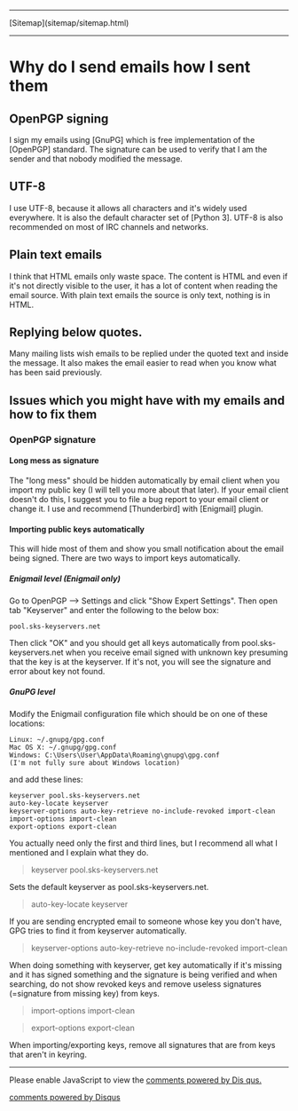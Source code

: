 <!DOCTYPE html>
<html>
<head>
<meta charset="UTF-8" />
<!-- <meta http-equiv="refresh" content="60" /> -->
<meta name="description" content="Explanation on how I send emails and why I send them that way and the problems which it can cause and solutions to them." />
<meta name="keywords" content="OpenPGP,gpg,email,long,signature,long signature,PGP,GnuPG," />
<meta name="author" content="Mika Suomalainen" />
<link rel="canonical" href="http://mkaysi.github.com/articles/Emails.html">
<title>Insert title here</title>
<link rel="stylesheet" type="text/css" href="../tyyli.css" />
</head>
<body>
<hr/>
[Sitemap](sitemap/sitemap.html)
<hr/>

# Why do I send emails how I sent them

## OpenPGP signing

I sign my emails using [GnuPG] which is free implementation of the [OpenPGP] standard. 
The signature can be used to verify that I am the sender and that nobody modified the 
message.

## UTF-8

I use UTF-8, because it allows all characters and it's widely used everywhere. It is 
also the default character set of [Python 3]. UTF-8 is also recommended on most of 
IRC channels and networks.

## Plain text emails

I think that HTML emails only waste space. The content is HTML and even if it's not 
directly visible to the user, it has a lot of content when reading the email source. 
With plain text emails the source is only text, nothing is in HTML.

## Replying below quotes.

Many mailing lists wish emails to be replied under the quoted text and inside the 
message. It also makes the email easier to read when you know what has been said 
previously.

## Issues which you might have with my emails and how to fix them

### OpenPGP signature

#### Long mess as signature

The "long mess" should be hidden automatically by email client when you import my 
public key (I will tell you more about that later). If your email client doesn't do 
this, I suggest you to file a bug report to your email client or change it. I use and 
recommend [Thunderbird] with [Enigmail] plugin.

#### Importing public keys automatically

This will hide most of them and show you small notification about the email being 
signed. There are two ways to import keys automatically.

##### Enigmail level (Enigmail only)

Go to OpenPGP --> Settings and click "Show Expert Settings". Then open tab "Keyserver" 
and enter the following to the below box:

```
pool.sks-keyservers.net
```

Then click "OK" and you should get all keys automatically from pool.sks-keyservers.net 
when you receive email signed with unknown key presuming that the key is at the 
keyserver. If it's not, you will see the signature and error about key not found.

##### GnuPG level

Modify the Enigmail configuration file which should be on one of these locations:

```
Linux: ~/.gnupg/gpg.conf
Mac OS X: ~/.gnupg/gpg.conf
Windows: C:\Users\User\AppData\Roaming\gnupg\gpg.conf
(I'm not fully sure about Windows location)
```

and add these lines:

```
keyserver pool.sks-keyservers.net
auto-key-locate keyserver
keyserver-options auto-key-retrieve no-include-revoked import-clean
import-options import-clean
export-options export-clean
```

You actually need only the first and third lines, but I recommend all what I mentioned 
and I explain what they do.

> keyserver pool.sks-keyservers.net

Sets the default keyserver as pool.sks-keyservers.net.

> auto-key-locate keyserver

If you are sending encrypted email to someone whose key you don't have, GPG 
tries to find it from keyserver automatically.

> keyserver-options auto-key-retrieve no-include-revoked import-clean

When doing something with keyserver, get key automatically if it's missing and it has 
signed something and the signature is being verified and when searching, do not show 
revoked keys and remove useless signatures (=signature from missing key) from keys.

> import-options import-clean

> export-options export-clean

When importing/exporting keys, remove all signatures that are from keys that aren't 
in keyring.

<hr/>

<div id="disqus_thread"></div>
<script type="text/javascript">
/* * * CONFIGURATION VARIABLES: EDIT BEFORE PASTING INTO YOUR WEBPAGE * * */
var disqus_developer = 0; 
var disqus_url = 'http://mkaysi.github.com/articles/Emails.html';
var disques_title = 'How I send emails and why I send them like I do.';
var disqus_shortname = 'mkaysishomepage'; // required: replace example with your forum shortname
/* * * DON'T EDIT BELOW THIS LINE * * */
            (function() {
                var dsq = document.createElement('script'); dsq.type = 'text/javascript'; dsq.async = 
true;
                dsq.src = 'http://' + disqus_shortname + '.disqus.com/embed.js';
                (document.getElementsByTagName('head')[0] || document.getElementsByTagName('body')[0])
.appendChild(dsq);
            })();
        </script>
        <noscript>
Please enable JavaScript to view the <a href="http://disqus.com/?ref_noscript">comments powered by Dis
qus.</a>
</noscript>
        
<p><a href="http://disqus.com" class="dsq-brlink">comments powered by <span class="logo-disqus">Disqus
</span></a></p>
<!-- vim : set ft=html -->
</body>
</html>
